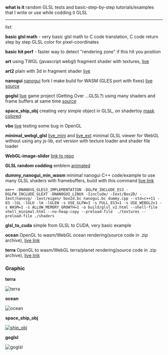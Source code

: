 **what is it** random GLSL tests and basic-step-by-step tutorials/examples that I write or use while codding it GLSL
___
*list:*

**basic glsl math** - very basic glsl math to C code translation, C code return step by step GLSL color for pixel-coordinates

**basic hit perf** - faster way to detect "rendering zone" if this hit you position

**art** using TWGL (javascript webgl) fragment shader with textures, [live](https://danilw.github.io/GLSL-howto/anart/glsl/art.html)

**art2** plain with 3d in fragment shader [live](https://danilw.github.io/GLSL-howto/anart2/art2.html)

**nanogui**  [nanogui](https://github.com/wjakob/nanogui) fork I make build for WASM (GLES port with fixes) [live](https://danilw.github.io/GLSL-howto/nanogui/nanogui.html) [source](https://github.com/danilw/nanogui-GLES-wasm) 

**goglsl**  [live](https://danilw.github.io/GLSL-howto/goglsl/goglsl.html) game project (Getting Over ...GLSL?) using many shaders and frame buffers at same time [source](https://github.com/danilw/getting-over-glsl)

**space_ship_obj** creating very simple object in GLSL, on shadertoy [mask](https://www.shadertoy.com/view/XdGBWy) [colored](https://www.shadertoy.com/view/4dGBWy)

**vbo**  [live](https://danilw.github.io/GLSL-howto/vbo/vbo.html) testing some bug in OpenGL

**minimal_webgl_glsl**  [live_mini](https://danilw.github.io/GLSL-howto/minimal_webgl_glsl/mini_glsl_viewer.html) and [live_ext](https://danilw.github.io/GLSL-howto/minimal_webgl_glsl/ext_glsl_texture/mini_glsl_texture.html) minimal GLSL viewer for WebGL without using any js-lib, *ext* version with texture loader and shader file loader

**WebGL-image-slider** [link to repo](https://github.com/danilw/WebGL-image-slider/)

**GLSL random codding** emblem [animated](https://danilw.github.io/GLSL-howto/emblem_ax/ani_3/ani_y.html)

**dummy_nanogui_min_wasm** minimal nanogui C++ code/example  to use many GLSL shaders with framebuffers, build with this command [live link](https://danilw.github.io/GLSL-howto/dummy_nanogui_min/glsl_v2.html)
```
em++ -DNANOVG_GLES3_IMPLEMENTATION -DGLFW_INCLUDE_ES3 -DGLFW_INCLUDE_GLEXT -DNANOGUI_LINUX -Iinclude/ -Iext/Box2D/ -Iext/nanovg/ -Iext/eigen/ box2d.bc nanogui.bc dummy.cpp --std=c++11 -O3 -lGL -lGLU -lm -lGLEW -s USE_GLFW=3 -s FULL_ES3=1 -s USE_WEBGL2=1 -s WASM=1 -s ALLOW_MEMORY_GROWTH=1 -o build/glsl_v2.html --shell-file shell_minimal.html --no-heap-copy --preload-file  ./textures --preload-file ./shaders

```

**glsl_to_cuda** simple from GLSL to CUDA, very basic example

**ocean** OpenGL to wasm/WebGL ocean rendering(source code in .zip archive), [live link](https://danilw.github.io/GLSL-howto/ocean/ocean.html)

**terra** OpenGL to wasm/WebGL terra/planet rendering(source code in .zip archive), [live link](https://danilw.github.io/GLSL-howto/terra/terra.html)

### Graphic

**terra**

![terra](https://danilw.github.io/GLSL-howto/terra/scr2.jpg)

**ocean**

![ocean](https://danilw.github.io/GLSL-howto/ocean/ocean.png)

**space_ship_obj**

[![ship_obj](https://danilw.github.io/GLSL-howto/space_ship_obj/yt.png)](https://youtu.be/q00V55R6oGM)

**goglsl**

![goglsl](https://danilw.github.io/GLSL-howto/goglsl/goglsl.png)
